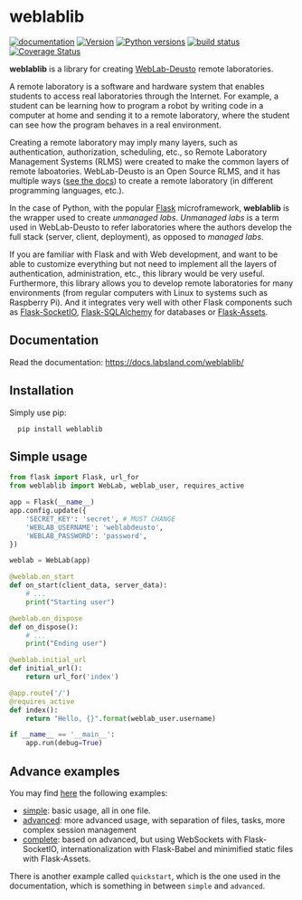 # weblablib

[![documentation](https://readthedocs.org/projects/weblablib/badge/?version=latest)](https://docs.labsland.com/weblablib/)
[![Version](https://img.shields.io/pypi/v/weblablib.svg)](https://pypi.python.org/pypi/weblablib/)
[![Python versions](https://img.shields.io/pypi/pyversions/weblablib.svg)](https://pypi.python.org/pypi/weblablib/)
[![build status](https://travis-ci.org/weblabdeusto/weblablib.svg?branch=master)](https://travis-ci.org/weblabdeusto/weblablib)
[![Coverage Status](https://coveralls.io/repos/github/weblabdeusto/weblablib/badge.svg?branch=master)](https://coveralls.io/github/weblabdeusto/weblablib?branch=master)

**weblablib** is a library for creating [WebLab-Deusto](https://github.com/weblabdeusto/weblabdeusto/) remote laboratories.

A remote laboratory is a software and hardware system that enables students to access real laboratories through the Internet.
For example, a student can be learning how to program a robot by writing code in a computer at home and sending it to a remote laboratory, where the student can see how the program behaves in a real environment.

Creating a remote laboratory may imply many layers, such as authentication, authorization, scheduling, etc., so Remote Laboratory Management Systems (RLMS) were created to make the common layers of remote laboatories.
WebLab-Deusto is an Open Source RLMS, and it has multiple ways ([see the docs](https://weblabdeusto.readthedocs.org)) to create a remote laboratory (in different programming languages, etc.).

In the case of Python, with the popular [Flask](http://flask.pocoo.org) microframework, **weblablib** is the wrapper used to create *unmanaged labs*.
*Unmanaged labs* is a term used in WebLab-Deusto to refer laboratories where the authors develop the full stack (server, client, deployment), as opposed to *managed labs*.

If you are familiar with Flask and with Web development, and want to be able to customize everything but not need to implement all the layers of authentication, administration, etc., this library would be very useful. Furthermore, this library allows you to develop remote laboratories for many environments (from regular computers with Linux to systems such as Raspberry Pi). And it integrates very well with other Flask components such as [Flask-SocketIO](https://flask-socketio.readthedocs.io/), [Flask-SQLAlchemy](http://flask-sqlalchemy.pocoo.org/) for databases or [Flask-Assets](https://flask-assets.readthedocs.io/).

## Documentation

Read the documentation: https://docs.labsland.com/weblablib/

## Installation

Simply use pip:
```
  pip install weblablib
```

## Simple usage

```python
from flask import Flask, url_for
from weblablib import WebLab, weblab_user, requires_active

app = Flask(__name__)
app.config.update({
    'SECRET_KEY': 'secret', # MUST CHANGE
    'WEBLAB_USERNAME': 'weblabdeusto',
    'WEBLAB_PASSWORD': 'password',
})

weblab = WebLab(app)

@weblab.on_start
def on_start(client_data, server_data):
    # ...
    print("Starting user")

@weblab.on_dispose
def on_dispose():
    # ...
    print("Ending user")

@weblab.initial_url
def initial_url():
    return url_for('index')

@app.route('/')
@requires_active
def index():
    return "Hello, {}".format(weblab_user.username)

if __name__ == '__main__':
    app.run(debug=True)
```

## Advance examples

You may find [here](https://github.com/weblabdeusto/weblablib/tree/master/examples) the following examples:
 * [simple](https://github.com/weblabdeusto/weblablib/tree/master/examples/simple): basic usage, all in one file.
 * [advanced](https://github.com/weblabdeusto/weblablib/tree/master/examples/advanced): more advanced usage, with separation of files, tasks, more complex session management
 * [complete](https://github.com/weblabdeusto/weblablib/tree/master/examples/complete): based on advanced, but using WebSockets with Flask-SocketIO, internationalization with Flask-Babel and minimified static files with Flask-Assets.

There is another example called ``quickstart``, which is the one used in the documentation, which is something in between ``simple`` and ``advanced``.
